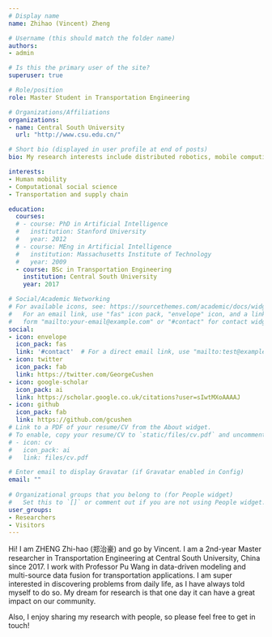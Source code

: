 ```yaml
---
# Display name
name: Zhihao (Vincent) Zheng

# Username (this should match the folder name)
authors:
- admin

# Is this the primary user of the site?
superuser: true

# Role/position
role: Master Student in Transportation Engineering

# Organizations/Affiliations
organizations:
- name: Central South University
  url: "http://www.csu.edu.cn/"

# Short bio (displayed in user profile at end of posts)
bio: My research interests include distributed robotics, mobile computing and programmable matter.

interests:
- Human mobility
- Computational social science
- Transportation and supply chain

education:
  courses:
  # - course: PhD in Artificial Intelligence
  #   institution: Stanford University
  #   year: 2012
  # - course: MEng in Artificial Intelligence
  #   institution: Massachusetts Institute of Technology
  #   year: 2009
  - course: BSc in Transportation Engineering
    institution: Central South University
    year: 2017

# Social/Academic Networking
# For available icons, see: https://sourcethemes.com/academic/docs/widgets/#icons
#   For an email link, use "fas" icon pack, "envelope" icon, and a link in the
#   form "mailto:your-email@example.com" or "#contact" for contact widget.
social:
- icon: envelope
  icon_pack: fas
  link: '#contact'  # For a direct email link, use "mailto:test@example.org".
- icon: twitter
  icon_pack: fab
  link: https://twitter.com/GeorgeCushen
- icon: google-scholar
  icon_pack: ai
  link: https://scholar.google.co.uk/citations?user=sIwtMXoAAAAJ
- icon: github
  icon_pack: fab
  link: https://github.com/gcushen
# Link to a PDF of your resume/CV from the About widget.
# To enable, copy your resume/CV to `static/files/cv.pdf` and uncomment the lines below.  
# - icon: cv
#   icon_pack: ai
#   link: files/cv.pdf

# Enter email to display Gravatar (if Gravatar enabled in Config)
email: ""
  
# Organizational groups that you belong to (for People widget)
#   Set this to `[]` or comment out if you are not using People widget.  
user_groups:
- Researchers
- Visitors
---
```


Hi! I am ZHENG Zhi-hao (郑治豪) and go by Vincent. I am a 2nd-year Master researcher in Transportation Engineering at Central South University, China since 2017. I work with Professor Pu Wang in data-driven modeling and multi-source data fusion for transportation applications. I am super interested in discovering problems from daily life, as I have always told myself to do so. My dream for research is that one day it can have a great impact on our community.

Also, I enjoy sharing my research with people, so please feel free to get in touch!
